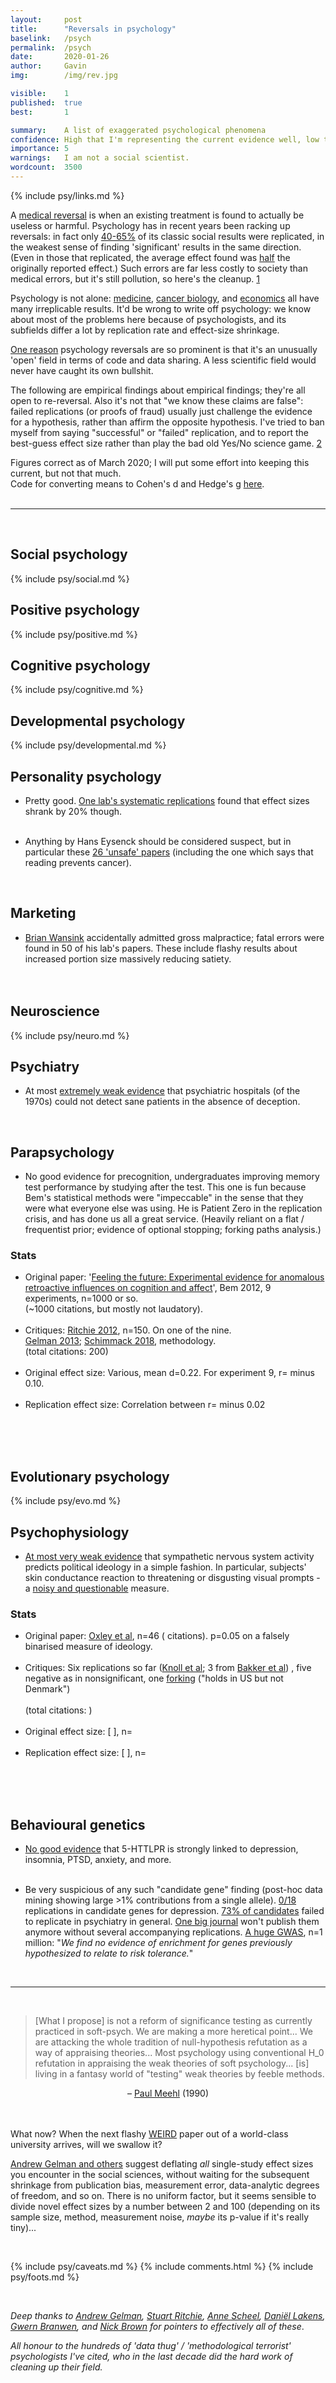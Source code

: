 ```yaml
---
layout:     post
title:      "Reversals in psychology"
baselink:   /psych
permalink:  /psych
date:       2020-01-26	
author:     Gavin   
img:        /img/rev.jpg

visible:    1
published:  true
best: 		1

summary:    A list of exaggerated psychological phenomena
confidence: High that I'm representing the current evidence well, low that all of these will stay reversed.
importance: 5
warnings: 	I am not a social scientist.
wordcount:  3500
---
```


{%  include psy/links.md   %}

<!-- > [Brain training was] a prototypical case of the Replication Crisis: a convenient environmental “One Weird Trick” intervention; with extremely low prior probability; which made no quantitative predictions; supported by a weak methodology which could manufacture positive results; and propped up by selective citation, systemic pressure towards publication bias, researcher allegiance & commercial conflicts of interest; which theory was never definitively disproven, but lost popularity and sort of faded away. -->
<!-- <center> – <a href="{{gwern}}">Gwern Branwen</a></center> -->
<!-- <br> -->

A <a href="{{med}}">medical reversal</a> is when an existing treatment is found to actually be useless or harmful. Psychology has in recent years been racking up reversals: in fact only <a href="{{many}}">40-65%</a> of its classic social results were replicated, in the weakest sense of finding 'significant' results in the same direction. (Even in those that replicated, the average effect found was <a href="{{halv}}">half</a> the originally reported effect.) Such errors are far less costly to society than medical errors, but it's still pollution, so here's the cleanup. <a href="#fn:1" id="fnref:1">1</a><br>

Psychology is not alone: <a href="{{ioan}}">medicine</a>, <a href="{{canc}}">cancer biology</a>, and <a href="{{ec}}">economics</a> all have many irreplicable results. It'd be wrong to write off psychology: we know about most of the problems here because of psychologists, and its subfields differ a lot by replication rate and effect-size shrinkage.<br>

<a href="{{whyPsy}}">One reason</a> psychology reversals are so prominent is that it's an unusually 'open' field in terms of code and data sharing. A less scientific field would never have caught its own bullshit.

The following are empirical findings about empirical findings; they're all open to re-reversal. Also it's not that "we know these claims are false": failed replications (or proofs of fraud) usually just challenge the evidence for a hypothesis, rather than affirm the opposite hypothesis. I've tried to ban myself from saying "successful" or "failed" replication, and to report the best-guess effect size rather than play the bad old Yes/No science game. <a href="#fn:2" id="fnref:2">2</a>

Figures correct as of March 2020; I will put some effort into keeping this current, but not that much. <br>Code for converting means to Cohen's d and Hedge's g <a href="{{code}}">here</a>.<br><br>

---

<br>

## Social psychology 

{%	include psy/social.md	%}

## Positive psychology

{%	include psy/positive.md	%}

## Cognitive psychology

{%	include psy/cognitive.md	%}

## Developmental psychology

{%	include psy/developmental.md	%}

## Personality psychology

* Pretty good. <a href="{{soto}}">One lab's systematic replications</a> found that effect sizes shrank by 20% though.<br><br>

* Anything by Hans Eysenck should be considered suspect, but in particular these <a href="{{ey}}">26 'unsafe' papers</a> (including the one which says that reading prevents cancer).

<br>

## Marketing

* <a href="{{wansink}}">Brian Wansink</a> accidentally admitted gross malpractice; fatal errors were found in 50 of his lab's papers. These include flashy results about increased portion size massively reducing satiety.<br><br><br>

<a id="neuro"></a>

## Neuroscience

{%	include psy/neuro.md	%}


## Psychiatry

* At most <a href="{{rosenhan}}">extremely weak evidence</a> that psychiatric hospitals (of the 1970s) <span class="b">could not detect sane patients</span> in the absence of deception.

<!-- * Repressed memories / Recovered memory therapy -->


<br>

## Parapsychology

* No good evidence for <span class="b">precognition</span>, undergraduates improving memory test performance by studying after the test. This one is fun because Bem's statistical methods were "impeccable" in the sense that they were what everyone else was using. He is Patient Zero in the replication crisis, and has done us all a great service. (Heavily reliant on a flat / frequentist prior; evidence of optional stopping; forking paths analysis.)
<div class="accordion">
	<h3>Stats</h3>
	<div>
		<ul>
			<li><span class="b">Original paper</span>: '<a href="{{bem0}}">Feeling the future: Experimental evidence for anomalous retroactive influences on cognition and affect</a>', Bem 2012, 9 experiments, n=1000 or so.
				<br>(&#126;1000 citations, but mostly not laudatory).
			</li><br>
			<li><span class="b">Critiques</span>: <a href="{{bem}}">Ritchie 2012</a>, n=150. On one of the nine.<br>
				<a href="{{slate}}">Gelman 2013</a>; <a href="{{schimm}}">Schimmack 2018</a>, methodology.
				<br>(total citations: 200)
			</li><br>
			<li><span class="b">Original effect size</span>: Various, mean d=0.22. For experiment 9, r= minus 0.10.
			</li><br>
			<li><span class="b">Replication effect size</span>: Correlation between r= minus 0.02</li><br>
		</ul>
	</div>
</div><br>

<br>

## Evolutionary psychology

{%	include psy/evo.md	%}


## Psychophysiology

* <a href="{{phys}}">At most very weak evidence</a> that sympathetic nervous system activity <span class="b">predicts political ideology</span> in a simple fashion. In particular, subjects' skin conductance reaction to threatening or disgusting visual prompts - a <a href="{{smith}}">noisy and questionable</a> measure. 
<div class="accordion">
	<h3>Stats</h3>
	<div>
		<ul>
	<li><span class="b">Original paper</span>: <a href="{{ox}}">Oxley et al</a>, n=46 ( citations). p=0.05 on a falsely binarised measure of ideology.</li><br>
	<li><span class="b">Critiques</span>: Six replications so far (<a href="{{knoll}}">Knoll et al</a>; 3 from <a href="{{bakk}}">Bakker et al</a>) , five negative as in nonsignificant, one <a href="{{den}}">forking</a> ("holds in US but not Denmark")<br> <br>(total citations: )</li><br>
	<li><span class="b">Original effect size</span>: [ ], n= </li><br>
	<li><span class="b">Replication effect size</span>: [ ], n=</li><br>
	</ul>
	</div>
</div><br>

<br>

## Behavioural genetics

* <a href="{{ssc}}">No good evidence</a> that 5-HTTLPR is strongly linked to depression, insomnia, PTSD, anxiety, and more.<br><br>

* Be very suspicious of any such "candidate gene" finding (post-hoc data mining showing large >1% contributions from a single allele). <a href="{{depres}}">0/18</a> replications in candidate genes for depression. <a href="{{psychiatry}}">73% of candidates</a> failed to replicate in psychiatry in general. <a href="{{jbg}}">One big journal</a> won't publish them anymore without several accompanying replications. <a href="{{gwas}}">A huge GWAS</a>, n=1 million: "_We find no evidence of enrichment for genes previously hypothesized to relate to risk tolerance._"

<!-- * gxE evidence for the MAOA warrior gene. -->

<br>

<hr />

<br>

> [What I propose] is not a reform of significance testing as currently practiced in soft-psych. We are making a more heretical point... We are attacking the whole tradition of null-hypothesis refutation as a way of appraising theories... Most psychology using conventional H_0 refutation in appraising the weak theories of soft psychology... [is] living in a fantasy world of "testing" weak theories by feeble methods.

<center>– <a href="{{meehl}}">Paul Meehl</a> (1990)</center>
<br><br>

What now? When the next flashy <a href="{{weird}}">WEIRD</a> paper out of a world-class university arrives, will we swallow it?

<a href="{{gel2}}">Andrew Gelman and others</a> suggest deflating _all_ single-study effect sizes you encounter in the social sciences, without waiting for the subsequent shrinkage from publication bias, measurement error, data-analytic degrees of freedom, and so on. There is no uniform factor, but it seems sensible to divide novel effect sizes by a number between 2 and 100 (depending on its sample size, method, measurement noise, _maybe_ its p-value if it's really tiny)...

<br>


{%  include psy/caveats.md %}
{%  include comments.html %}
{%  include psy/foots.md %}

<br>


_Deep thanks to <a href="{{gelman}}">Andrew Gelman</a>, <a href="{{ritchie}}">Stuart Ritchie</a>, <a href="{{scheel}}">Anne Scheel</a>, <a href="{{lakensSite}}">Daniël Lakens</a>, <a href="{{ggg}}">Gwern Branwen</a>, and <a href="{{brown}}">Nick Brown</a> for pointers to effectively all of these_.

_All honour to the hundreds of 'data thug' / 'methodological terrorist' psychologists I've cited, who in the last decade did the hard work of cleaning up their field._

<br>